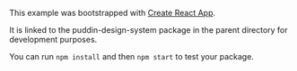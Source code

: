 This example was bootstrapped with [Create React App](https://github.com/facebook/create-react-app).

It is linked to the puddin-design-system package in the parent directory for development purposes.

You can run `npm install` and then `npm start` to test your package.
